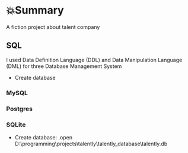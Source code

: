# 💥Summary
A fiction project about talent company

## SQL
I used Data Definition Language (DDL) and Data Manipulation Language (DML) for three Database Management System
- Create database
### MySQL
### Postgres
### SQLite
- Create database: .open D:\programming\projects\talently\talently_database\talently.db